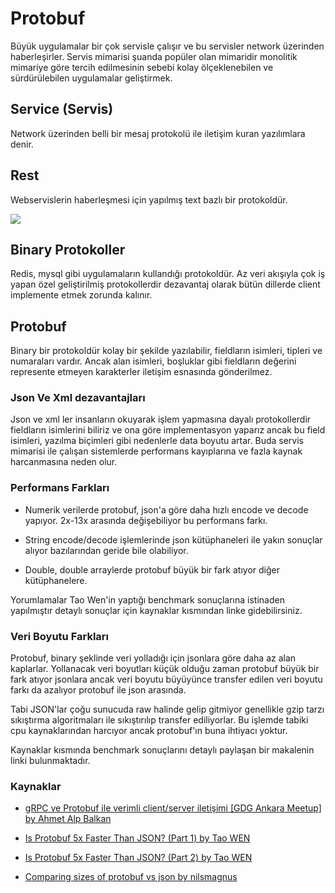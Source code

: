 # Protobuf

Büyük uygulamalar bir çok servisle çalışır ve bu servisler network üzerinden haberleşirler. Servis mimarisi şuanda popüler olan mimaridir monolitik mimariye göre tercih edilmesinin sebebi kolay ölçeklenebilen ve sürdürülebilen uygulamalar geliştirmek.

## Service (Servis)

Network üzerinden belli bir mesaj protokolü ile iletişim kuran yazılımlara denir.

## Rest

Webservislerin haberleşmesi için yapılmış text bazlı bir protokoldür.

![](https://safehammad.com/wp-uploads/2010/10/json-rest3.png)

## Binary Protokoller

Redis, mysql gibi uygulamaların kullandığı protokoldür. Az veri akışıyla çok iş yapan özel geliştirilmiş protokollerdir dezavantaj olarak bütün dillerde client implemente etmek zorunda kalınır.

## Protobuf

Binary bir protokoldür kolay bir şekilde yazılabilir, fieldların isimleri, tipleri ve numaraları vardır. Ancak alan isimleri, boşluklar gibi fieldların değerini represente etmeyen karakterler iletişim esnasında gönderilmez.

### Json Ve Xml dezavantajları

Json ve xml ler insanların okuyarak işlem yapmasına dayalı protokollerdir fieldların isimlerini biliriz ve ona göre implementasyon yaparız ancak bu field isimleri, yazılma biçimleri gibi nedenlerle data boyutu artar. Buda servis mimarisi ile çalışan sistemlerde performans kayıplarına ve fazla kaynak harcanmasına neden olur.

### Performans Farkları

- Numerik verilerde protobuf, json'a göre daha hızlı encode ve decode yapıyor. 2x-13x arasında değişebiliyor bu performans farkı.

- String encode/decode işlemlerinde json kütüphaneleri ile yakın sonuçlar alıyor bazılarından geride bile olabiliyor.

- Double, double arraylerde protobuf büyük bir fark atıyor diğer kütüphanelere.

Yorumlamalar Tao Wen'in yaptığı benchmark sonuçlarına istinaden yapılmıştır detaylı sonuçlar için kaynaklar kısmından linke gidebilirsiniz.

### Veri Boyutu Farkları

Protobuf, binary şeklinde veri yolladığı için jsonlara göre daha az alan kaplarlar. Yollanacak veri boyutları küçük olduğu zaman protobuf büyük bir fark atıyor jsonlara ancak veri boyutu büyüyünce transfer edilen veri boyutu farkı da azalıyor protobuf ile json arasında.

Tabi JSON'lar çoğu sunucuda raw halinde gelip gitmiyor genellikle gzip tarzı sıkıştırma algoritmaları ile sıkıştırılıp transfer ediliyorlar. Bu işlemde tabiki cpu kaynaklarından harcıyor ancak protobuf'ın buna ihtiyacı yoktur.

Kaynaklar kısmında benchmark sonuçlarını detaylı paylaşan bir makalenin linki bulunmaktadır.

### Kaynaklar

- [gRPC ve Protobuf ile verimli client/server iletişimi [GDG Ankara Meetup] by Ahmet Alp Balkan](https://www.youtube.com/watch?v=D2mP5vWtVL4)
- [Is Protobuf 5x Faster Than JSON? (Part 1) by Tao WEN](https://dzone.com/articles/is-protobuf-5x-faster-than-json)
- [Is Protobuf 5x Faster Than JSON? (Part 2) by Tao WEN](https://dzone.com/articles/is-protobuf-5x-faster-than-json-part-ii)

- [Comparing sizes of protobuf vs json by nilsmagnus](https://nilsmagnus.github.io/post/proto-json-sizes/)
